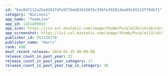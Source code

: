 ```yaml
---
id: "bac0d7112a25e428374fa977beb834156fbc356fe391814ee89cb5215f764bf1"
category: "Business"
app_name: "TeamLive"
app_id: 1151499033
app_icon: https://is1-ssl.mzstatic.com/image/thumb/Purple126/v4/ab/c4/4e/abc44ea9-6b79-12f8-927f-bc7363298876/AppIcon-1x_U007emarketing-0-7-0-85-220.png/1024x1024bb.png
app_screenshot: https://is1-ssl.mzstatic.com/image/thumb/Purple113/v4/58/ff/bf/58ffbf44-7344-129d-bc1a-bef7f860e88c/pr_source.png/1242x2688bb.png
publisher_id: 952339270
publisher_name: "Harri"
rank: 490
most_recent_release: 2024-01-15 00:00:00
release_count_in_past_year: 22
release_count_in_past_year_category: 17
release_count_in_past_year_top_in_category: 38
---
```


